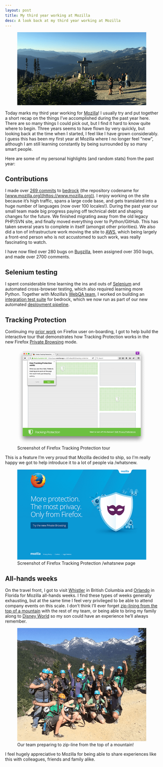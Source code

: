 ```yaml
---
layout: post
title: My third year working at Mozilla
desc: A look back at my third year working at Mozilla
---
```


<figure>
    <img src="/images/posts/whistler-2015.png" alt="Whistler 2015">
</figure>

Today marks my third year working for [Mozilla](https://www.mozilla.org)!
I usually try and put together a short recap on the things I’ve accomplished
during the past year here. There are so many things I could pick out, but I find
it hard to know quite where to begin. Three years seems to have flown by very
quickly, but looking back at the time when I started, I feel like I have grown
considerably. I guess this has been my first year at Mozilla where I no longer
feel “new”, although I am still learning constantly by being surrounded by so
many smart people.

Here are some of my personal highlights (and random stats) from the past year:

Contributions
-------------

I made over [269 commits](https://github.com/mozilla/bedrock/commits?author=alexgibson) to [bedrock](https://github.com/mozilla/bedrock) (the repository codename for
[www.mozilla.org](https://www.mozilla.org)). I enjoy working on the site because
it’s high traffic, spans a large code base, and gets translated into a huge
number of languages (now over 100 locales!). During the past year our small
team made big progress paying off technical debt and shaping changes for the
future. We finished migrating away from the old legacy PHP/SVN site, and
finally moved everything over to Python/GitHub. This has taken several years to
complete in itself (amongst other priorities). We also did a ton of
infrastructure work moving the site to [AWS](http://aws.amazon.com/), which
being largely a front-end person who is not accustomed to such work, was really
fascinating to watch.

I have now filed over 280 bugs on [Bugzilla](https://bugzilla.mozilla.org/),
been assigned over 350 bugs, and made over 2700 comments.

Selenium testing
----------------

I spent considerable time learning the ins and outs of
[Selenium](http://www.seleniumhq.org/) and automated cross-browser testing,
which also required learning more Python. Together with Mozilla’s [WebQA team](https://quality.mozilla.org/teams/web-qa/), I worked on building an
[integration test suite](http://bedrock.readthedocs.org/en/latest/testing.html)
for bedrock, which we now run as part of our new automated [deployment pipeline](http://bedrock.readthedocs.org/en/latest/pipeline.html).

Tracking Protection
-------------------

Continuing my [prior work](https://alxgbsn.co.uk/2015/04/18/my-second-year-working-at-mozilla/)
on Firefox user on-boarding, I got to help build the interactive tour that
demonstrates how Tracking Protection works in the new Firefox [Private Browsing](https://www.mozilla.org/firefox/private-browsing/) mode.

<figure>
    <img src="/images/posts/tracking-protection-tour.png" alt="" srcset="/images/posts/tracking-protection-tour-high-res.png 1.5x">
    <figcaption>Screenshot of Firefox Tracking Protection tour</figcaption>
</figure>

This is a feature I’m very proud that Mozilla decided to ship, so I'm really happy we got
to help introduce it to a lot of people via /whatsnew.

<figure>
    <img src="/images/posts/tracking-protection-whatsnew.png" alt="" srcset="/images/posts/tracking-protection-whatsnew-high-res.png 1.5x">
    <figcaption>Screenshot of Firefox Tracking Protection /whatsnew page</figcaption>
</figure>

All-hands weeks
---------------

On the travel front, I got to visit [Whistler](http://www.whistler.com/) in
British Columbia and [Orlando](https://en.wikipedia.org/wiki/Orlando,_Florida)
in Florida for Mozilla all-hands weeks. I find these types of weeks generally
exhausting, but at the same time I feel very privileged to be able to attend
company events on this scale. I don’t think I’ll ever forget
[zip-lining from the top of a mountain](http://www.superflyziplines.com/) with
the rest of my team, or being able to bring my family along to
[Disney World](https://disneyworld.disney.go.com/) so my son could have an
experience he’ll always remember.

<figure>
    <img src="/images/posts/zip-line-whistler.png" alt="">
    <figcaption>Our team preparing to zip-line from the top of a mountain!</figcaption>
</figure>

I feel hugely appreciative to Mozilla for being able to share experiences like
this with colleagues, friends and family alike.
